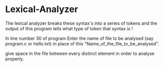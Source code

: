 # Lexical-Analyzer
The lexical analyzer breaks these syntax's into a series of tokens and the output of this program tells what type of token that syntax is !


In line number 30 of program Enter the name of file to be analysed (say program.c or hello.txt) in place of this "Name_of_the_file_to_be_analysed".


give space in the file between every distinct element in order to analyse properly.
